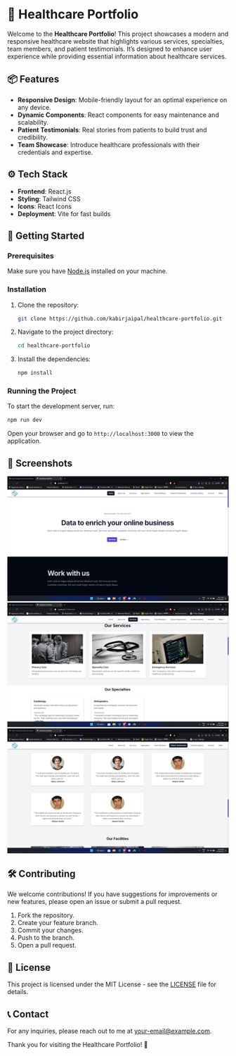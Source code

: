 # 🌟 Healthcare Portfolio

Welcome to the **Healthcare Portfolio**! This project showcases a modern and responsive healthcare website that highlights various services, specialties, team members, and patient testimonials. It’s designed to enhance user experience while providing essential information about healthcare services.

## 📦 Features

- **Responsive Design**: Mobile-friendly layout for an optimal experience on any device.
- **Dynamic Components**: React components for easy maintenance and scalability.
- **Patient Testimonials**: Real stories from patients to build trust and credibility.
- **Team Showcase**: Introduce healthcare professionals with their credentials and expertise.

## ⚙️ Tech Stack

- **Frontend**: React.js
- **Styling**: Tailwind CSS
- **Icons**: React Icons
- **Deployment**: Vite for fast builds

## 🚀 Getting Started

### Prerequisites

Make sure you have [Node.js](https://nodejs.org/) installed on your machine.

### Installation

1. Clone the repository:

   ```bash
   git clone https://github.com/kabirjaipal/healthcare-portfolio.git
   ```

2. Navigate to the project directory:

   ```bash
   cd healthcare-portfolio
   ```

3. Install the dependencies:

   ```bash
   npm install
   ```

### Running the Project

To start the development server, run:

```bash
npm run dev
```

Open your browser and go to `http://localhost:3000` to view the application.

## 📸 Screenshots

![Homepage](./screenshots/homepage.png)
![Services](./screenshots/services.png)
![Testimonials](./screenshots/testimonials.png)

## 🛠️ Contributing

We welcome contributions! If you have suggestions for improvements or new features, please open an issue or submit a pull request.

1. Fork the repository.
2. Create your feature branch.
3. Commit your changes.
4. Push to the branch.
5. Open a pull request.

## 📜 License

This project is licensed under the MIT License - see the [LICENSE](./LICENSE) file for details.

## 📞 Contact

For any inquiries, please reach out to me at [your-email@example.com](mailto:your-email@example.com).

Thank you for visiting the Healthcare Portfolio! 🎉
